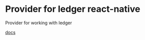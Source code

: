 # Provider for ledger react-native

Provider for working with ledger

[docs](https://github.com/haqq-network/haqq-wallet-provider-ledger-react-native/blob/main/docs/modules.md)
